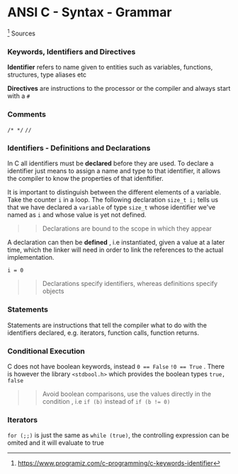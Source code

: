 # ANSI C - Syntax - Grammar

[^1] Sources

[^1]:https://www.programiz.com/c-programming/c-keywords-identifier

### Keywords, Identifiers and Directives 

**Identifier** refers to name given to entities such as variables, functions, structures, type aliases etc

**Directives** are instructions to the processor or the compiler and always start with a `#`

### Comments

`/* */`
`//`

### Identifiers - Definitions and Declarations

In C all identifiers must be **declared** before they are used. 
To declare a identifier just means to assign a name and type to that identifier, it allows the compiler to know the properties of that idenftifier. 

It is important to distinguish between the different elements of a variable. Take the counter `i` in a loop. The following declaration `size_t i;` tells us that we have declared a `variable` of type `size_t` whose identifier we've named as `i` and whose value is yet not defined.

>> Declarations are bound to the scope in which they appear


A declaration can then be **defined** , i.e instantiated, given a value at a later time, which the linker will need in order to link the references to the actual implementation.

```i = 0```

>> Declarations specify identifiers, whereas definitions specify objects

### Statements

Statements are instructions that tell the compiler what to do with the identifiers declared, e.g. iterators, function calls, function returns.

### Conditional Execution

C does not have boolean keywords, instead `0 == False` `!0 == True` . There is however the library `<stdbool.h>` which provides the boolean types `true, false`

>> Avoid boolean comparisons, use the values directly in the condition , i.e `if (b)` instead of `if (b != 0)`

### Iterators

`for (;;)` is just the same as `while (true)`, the controlling expression can be omited and it will evaluate to true








